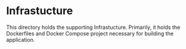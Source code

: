# Infrastucture

This directory holds the supporting Infrastucture. Primarily, it holds the Dockerfiles and Docker Compose project necessary for building the application.
